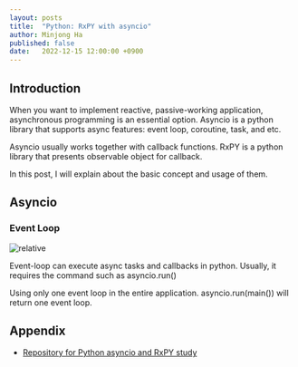 ```yaml
---
layout: posts
title:  "Python: RxPY with asyncio"
author: Minjong Ha
published: false
date:   2022-12-15 12:00:00 +0900
---
```


<!--- Lets study about python asyncio and rx with event_loop() --->


## Introduction

When you want to implement reactive, passive-working application, asynchronous programming is an essential option.
Asyncio is a python library that supports async features: event loop, coroutine, task, and etc.

Asyncio usually works together with callback functions.
RxPY is a python library that presents observable object for callback.

In this post, I will explain about the basic concept and usage of them.


## Asyncio

### Event Loop


<img data-action="zoom" src='{{ "../assets/images/posts/2022-12-20-python-asyncio-rx/async_eventloop.jpg" | relative_url }}' alt='relative'>

Event-loop can execute async tasks and callbacks in python.
Usually, it requires the command such as asyncio.run()

Using only one event loop in the entire application.
asyncio.run(main()) will return one event loop.




## Appendix

- [Repository for Python asyncio and RxPY study](https://github.com/minjong-ha/python-asyncio-study)
